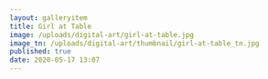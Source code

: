 ```yaml
---
layout: galleryitem
title: Girl at Table
image: /uploads/digital-art/girl-at-table.jpg
image_tn: /uploads/digital-art/thumbnail/girl-at-table_tn.jpg
published: true
date: 2020-05-17 13:07
---
```

